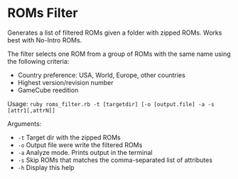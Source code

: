 # ROMs Filter
Generates a list of filtered ROMs given a folder with zipped ROMs. Works best with No-Intro ROMs.

The filter selects one ROM from a group of ROMs with the same name using the following criteria:
- Country preference: USA, World, Europe, other countries
- Highest version/revision number
- GameCube reedition

Usage:
    `ruby roms_filter.rb -t [targetdir] [-o [output.file] -a -s [attr1[,attrN]]`

Arguments:
- `-t`  Target dir with the zipped ROMs
- `-o`  Output file were write the filtered ROMs
- `-a`  Analyze mode. Prints output in the terminal
- `-s`  Skip ROMs that matches the comma-separated list of attributes
- `-h`  Display this help